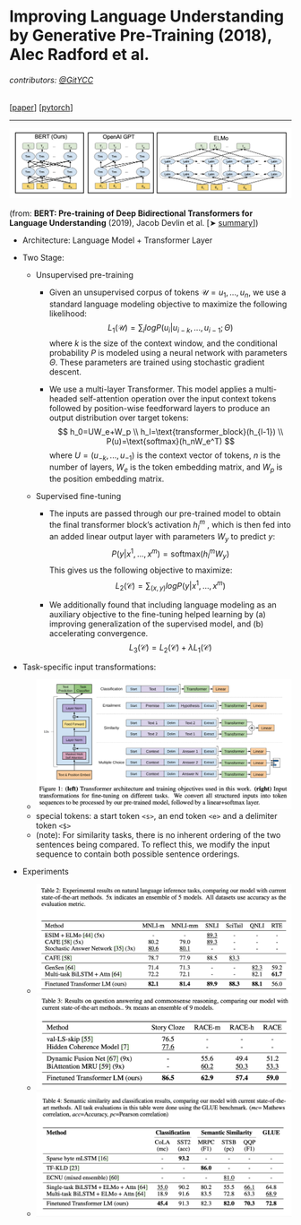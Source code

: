 # Improving Language Understanding by Generative Pre-Training (2018), Alec Radford et al.

###### contributors: [@GitYCC](https://github.com/GitYCC)

\[[paper](https://s3-us-west-2.amazonaws.com/openai-assets/research-covers/language-unsupervised/language_understanding_paper.pdf)\] \[[pytorch](https://github.com/huggingface/transformers/blob/master/src/transformers/models/openai/modeling_openai.py)\]

---

![](assets/bert_08.png)

(from: **BERT: Pre-training of Deep Bidirectional Transformers for Language Understanding** (2019), Jacob Devlin et al. \[➤ [summary](nlp/bert.md)\])

- Architecture: Language Model + Transformer Layer

- Two Stage:

  - Unsupervised pre-training

    - Given an unsupervised corpus of tokens $\mathcal{U} = {u_1, . . . , u_n}$, we use a standard language modeling objective to maximize the following likelihood:
      $$
      L_1(\mathcal{U})=\sum_i logP(u_i|u_{i-k},...,u_{i-1};Θ)
      $$
      where $k$ is the size of the context window, and the conditional probability $P$ is modeled using a neural network with parameters $Θ$. These parameters are trained using stochastic gradient descent.

    - We use a multi-layer Transformer. This model applies a multi-headed self-attention operation over the input context tokens followed by position-wise feedforward layers to produce an output distribution over target tokens:
      $$
      h_0=UW_e+W_p \\
      h_l=\text{transformer_block}(h_{l-1}) \\
      P(u)=\text{softmax}(h_nW_e^T)
      $$
      where $U = (u_{−k},..., u_{−1})$ is the context vector of tokens, $n$ is the number of layers, $W_e$ is the token embedding matrix, and $W_p$ is the position embedding matrix.

  - Supervised fine-tuning

    - The inputs are passed through our pre-trained model to obtain the final transformer block’s activation $h^m_l$ , which is then fed into an added linear output layer with parameters $W_y$ to predict $y$:
      $$
      P(y|x^1,...,x^m)=\text{softmax}(h_l^mW_y)
      $$
      This gives us the following objective to maximize:
      $$
      L_2(\mathcal{C})=\sum_{(x,y)}logP(y|x^1,...,x^m)
      $$

    - We additionally found that including language modeling as an auxiliary objective to the fine-tuning helped learning by (a) improving generalization of the supervised model, and (b) accelerating convergence.
      $$
      L_3(\mathcal{C})=L_2(\mathcal{C})+\lambda L_1(\mathcal{C})
      $$

- Task-specific input transformations:

  - ![](assets/GPT_01.png)
  - special tokens: a start token `<s>`, an end token `<e>` and a delimiter token `<$>`
  - (note): For similarity tasks, there is no inherent ordering of the two sentences being compared. To reflect this, we modify the input sequence to contain both possible sentence orderings.

- Experiments

  - ![](assets/GPT_02.png)
  - ![](assets/GPT_03.png)
  - ![](assets/GPT_04.png)


